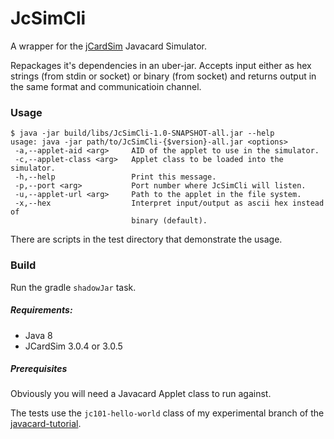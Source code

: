 # JcSimCli

A wrapper for the [jCardSim](https://jcardsim.org/) Javacard Simulator.

Repackages it's dependencies in an uber-jar. Accepts input either as hex strings (from stdin or socket) or binary (from socket) and returns output in the same format and communicatioin channel.

### Usage

````
$ java -jar build/libs/JcSimCli-1.0-SNAPSHOT-all.jar --help
usage: java -jar path/to/JcSimCli-{$version}-all.jar <options>
 -a,--applet-aid <arg>     AID of the applet to use in the simulator.
 -c,--applet-class <arg>   Applet class to be loaded into the simulator.
 -h,--help                 Print this message.
 -p,--port <arg>           Port number where JcSimCli will listen.
 -u,--applet-url <arg>     Path to the applet in the file system.
 -x,--hex                  Interpret input/output as ascii hex instead of
                           binary (default).
````

There are scripts in the test directory that demonstrate the usage.

### Build

Run the gradle `shadowJar` task.

##### Requirements:
* Java 8
* JCardSim 3.0.4 or 3.0.5

##### Prerequisites

Obviously you will need a Javacard Applet class to run against.

The tests use the `jc101-hello-world` class of my experimental branch of the [javacard-tutorial](https://github.com/wielandgmeiner/javacard-tutorial).

